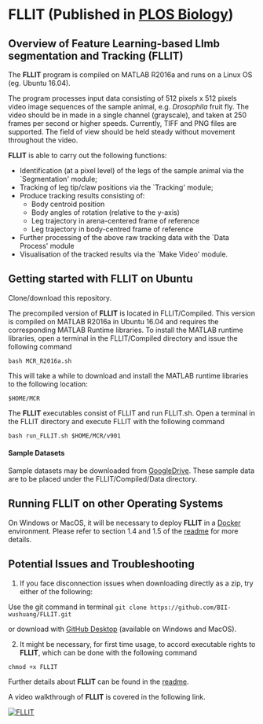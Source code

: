 # FLLIT (Published in [PLOS Biology](https://journals.plos.org/plosbiology/article?id=10.1371/journal.pbio.3000346))
## Overview of Feature Learning-based LImb segmentation and Tracking (**FLLIT**)

The **FLLIT** program is compiled on MATLAB R2016a and runs on a Linux OS (eg. Ubuntu 16.04).

The program processes input data consisting of 512 pixels x 512 pixels video image sequences of the sample animal, e.g. *Drosophila* fruit fly. The video should be in made in a single channel (grayscale), and taken at 250 frames per second or higher speeds. Currently, TIFF and PNG files are supported. The field of view should be held steady without movement throughout the video.

**FLLIT** is able to carry out the following functions:
- Identification (at a pixel level) of the legs of the sample animal via the `Segmentation' module;
- Tracking of leg tip/claw positions via the `Tracking' module;
- Produce tracking results consisting of:
	* Body centroid position
	* Body angles of rotation (relative to the y-axis)
	* Leg trajectory in arena-centered frame of reference
	* Leg trajectory in body-centred frame of reference
- Further processing of the above raw tracking data with the `Data Process' module
- Visualisation of the tracked results via the `Make Video' module.

## Getting started with FLLIT on Ubuntu
Clone/download this repository. 

The precompiled version of **FLLIT** is located in FLLIT/Compiled.  This version is compiled on MATLAB R2016a in Ubuntu 16.04 and requires the corresponding MATLAB Runtime libraries. To install the MATLAB runtime libraries, open a terminal in the FLLIT/Compiled directory and issue the following command

```bash MCR_R2016a.sh```

This will take a while to download and install the MATLAB runtime libraries to the following location:

```$HOME/MCR```

The **FLLIT** executables consist of FLLIT and run FLLIT.sh. Open a terminal in the FLLIT directory and execute FLLIT with the following command

```bash run_FLLIT.sh $HOME/MCR/v901```

#### Sample Datasets
Sample datasets may be downloaded from [GoogleDrive](https://drive.google.com/open?id=1sHYEV85wkquBi2xYVOjj7k9g8yI5CeLE). These sample data are to be placed under the FLLIT/Compiled/Data directory.

## Running FLLIT on other Operating Systems
On Windows or MacOS, it will be necessary to deploy **FLLIT** in a [Docker](https://www.docker.com/) environment. Please refer to section 1.4 and 1.5 of the [readme](./Compiled/Readme.pdf) for more details.

## Potential Issues and Troubleshooting
1) If you face disconnection issues when downloading directly as a zip, try either of the following:

Use the git command in terminal ```git clone https://github.com/BII-wushuang/FLLIT.git```

or download with [GitHub Desktop]( https://desktop.github.com/ ) (available on Windows and MacOS).

2) It might be necessary, for first time usage, to accord executable rights to **FLLIT**, which can be done with the following command

```chmod +x FLLIT```

Further details about **FLLIT** can be found in the [readme](./Compiled/Readme.pdf).

A video walkthrough of **FLLIT** is covered in the following link.

[![FLLIT](https://img.youtube.com/vi/g31la3oUNYk/0.jpg)](https://www.youtube.com/watch?v=g31la3oUNYk)

